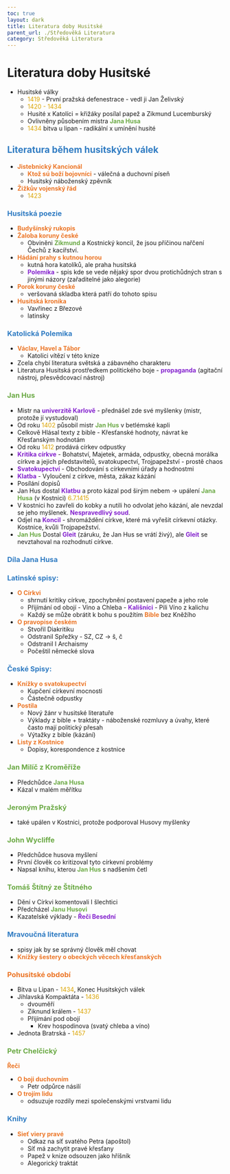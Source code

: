 ```yaml
---
toc: true
layout: dark
title: Literatura doby Husitské 
parent_url: ./Středověká Literatura 
category: Středověká Literatura 
---
```


# Literatura doby Husitské
* Husitské války
  * <span style="color: #DBA400">1419</span> - První pražská defenestrace - vedl ji Jan Želivský
  * <span style="color: #DBA400">1420 - 1434</span>
  * Husité x Katolíci = křižáky posílal papež a Zikmund Lucemburský
  * Ovlivněny působením mistra <span style="color: #6CAA46">**Jana Husa**</span>
  * <span style="color: #DBA400">1434</span> bitva u lipan - radikální x umínění husité

##  <span style="color: #327DC3">**Literatura během husitských válek**</span>
* <span style="color: #EC7627">**Jistebnický Kancionál**</span>
  * <span style="color: #EC7627">**Ktož sú boží bojovníci**</span> - válečná a duchovní píseň
  * Husitský náboženský zpěvník
* <span style="color: #EC7627">**Žižkův vojenský řád**</span>
  * <span style="color: #DBA400">1423</span>

###  <span style="color: #327DC3">**Husitská poezie**</span>
* <span style="color: #EC7627">**Budyšínský rukopis**</span>
* <span style="color: #EC7627">**Žaloba koruny české**</span>
  * Obviněni <span style="color: #6CAA46">**Zikmund**</span> a Kostnický koncil, že jsou příčinou nařčení Čechů z kacířství.
* <span style="color: #EC7627">**Hádání prahy s kutnou horou**</span>
  * kutná hora katolíků, ale praha husitská
  * <span style="color: #8422ce">**Polemika**</span> - spis kde se vede nějaký spor dvou protichůdných stran s jinými názory (zařaditelné jako alegorie)
* <span style="color: #EC7627">**Porok koruny české**</span>
  *  veršovaná skladba která patří do tohoto spisu
* <span style="color: #EC7627">**Husitská kronika**</span>
  * Vavřinec z Březové
  * latinsky

###  <span style="color: #327DC3">**Katolická Polemika**</span>
* <span style="color: #EC7627">**Václav, Havel a Tábor**</span>
  * Katolíci vítězí v této knize
* Zcela chybí literatura světská a zábavného charakteru
* Literatura Husitská prostředkem politického boje - <span style="color: #8422ce">**propaganda**</span> (agitační nástroj, přesvědcovací nástroj)

### <span style="color: #6CAA46">**Jan Hus**</span>
* Mistr na <span style="color: #8422ce">**univerzitě Karlově**</span> - přednášel zde své myšlenky (mistr, protože jí vystudoval)
* Od roku <span style="color: #DBA400">1402</span> působil mistr <span style="color: #6CAA46">**Jan Hus**</span> v betlémské kapli
* Celkově Hlásal texty z bible - Křesťanské hodnoty, návrat ke Křesťanským hodnotám
* Od roku <span style="color: #DBA400">1412</span> prodává církev odpustky
* <span style="color: #8422ce">**Kritika církve**</span> - Bohatství, Majetek, armáda, odpustky, obecná morálka církve a jejich představitelů, svatokupectví, Trojpapežství - prostě chaos
* <span style="color: #8422ce">**Svatokupectví**</span> - Obchodování s církevními úřady a hodnostmi
* <span style="color: #8422ce">**Klatba**</span> - Vyloučení z církve, města, zákaz kázání
* Posílání dopisů
* Jan Hus dostal <span style="color: #8422ce">**Klatbu**</span> a proto kázal pod širým nebem -> upálení <span style="color: #6CAA46">**Jana Husa**</span> (v Kostnici) <span style="color: #DBA400">6.7.1415</span>
* V kostnici ho zavřeli do kobky a nutili ho odvolat jeho kázání, ale nevzdal se jeho myšlenek. <span style="color: #8422ce">**Nespravedlivý soud**</span>.
* Odjel na <span style="color: #8422ce">**Koncil**</span> - shromáždění církve, které má vyřešit církevní otázky. Kostnice, kvůli Trojpapežství.
* <span style="color: #6CAA46">**Jan Hus**</span> Dostal <span style="color: #8422ce">**Gleit**</span> (záruku, že Jan Hus se vrátí živý), ale <span style="color: #8422ce">**Gleit**</span> se nevztahoval na rozhodnutí církve.

### <span style="color: #327DC3">**Díla Jana Husa**</span>

### <span style="color: #327DC3">**Latinské spisy:**</span>
* <span style="color: #EC7627">**O Církvi**</span>
  * shrnutí kritiky církve, zpochybnění postavení papeže a jeho role
  * Přijímání od obojí - Víno a Chleba - <span style="color: #8422ce">**Kališníci**</span> - Pili Víno z kalichu
  * Každý se může obrátit k bohu s použítím <span style="color: #EC7627">**Bible**</span> bez Kněžího
* <span style="color: #EC7627">**O pravopise českém**</span>
  * Stvořil Diakritiku
  * Odstranil Spřežky - SZ, CZ -> š, č
  * Odstranil I Archaismy
  * Počeštil německé slova

### <span style="color: #327DC3">**České Spisy:**</span>
* <span style="color: #EC7627">**Knížky o svatokupectví**</span>
  * Kupčení církevní mocnosti
  * Částečně odpustky
* <span style="color: #EC7627">**Postila**</span>
  * Nový žánr v husitské literatuře
  * Výklady z bible + traktáty - náboženské rozmluvy a úvahy, které často mají politický přesah
  * Výtažky z bible (kázání)
* <span style="color: #EC7627">**Listy z Kostnice**</span>
  * Dopisy, korespondence z kostnice

### <span style="color: #6CAA46">**Jan Milíč z Kroměříže**</span>
* Předchůdce <span style="color: #6CAA46">**Jana Husa**</span>
* Kázal v malém měřítku

### <span style="color: #6CAA46">**Jeroným Pražský**</span>
* také upálen v Kostnici, protože podporoval Husovy myšlenky

### <span style="color: #6CAA46">**John Wycliffe**</span>
* Předchůdce husova myšlení
* První člověk co kritizoval tyto církevní problémy
* Napsal knihu, kterou <span style="color: #6CAA46">**Jan Hus**</span> s nadšením četl

### <span style="color: #6CAA46">**Tomáš Štítný ze Štítného**</span>
* Dění v Církvi komentovali I šlechtici
* Předcházel <span style="color: #6CAA46">**Janu Husovi**</span>
* Kazatelské výklady - <span style="color: #8422ce">**Řeči Besední**</span>

### <span style="color: #327DC3">**Mravoučná literatura**</span>
  * spisy jak by se správný člověk měl chovat
  * <span style="color: #EC7627">**Knížky šestery o obeckých věcech křesťanských**</span>

### <span style="color: #EC7627">**Pohusitské období**</span>
* Bitva u Lipan - <span style="color: #DBA400">1434</span>, Konec Husitských válek
* Jihlavská Kompaktáta - <span style="color: #DBA400">1436</span>
  * dvouměří
  * Ziknund králem - <span style="color: #DBA400">1437</span>
  * Přijímání pod obojí
    * Krev hospodinova (svatý chleba a víno)
* Jednota Bratrská - <span style="color: #DBA400">1457</span>

### <span style="color: #6CAA46">**Petr Chelčický**</span>
<span style="color: #EC7627">**Řeči**</span>
* <span style="color: #EC7627">**O boji duchovním**</span>
  * Petr odpůrce násilí
* <span style="color: #EC7627">**O trojím lidu**</span> 
  * odsuzuje rozdíly mezi společenskými vrstvami lidu

### <span style="color: #327DC3">**Knihy**</span>
* <span style="color: #EC7627">**Sieť viery pravé**</span>
  * Odkaz na síť svatého Petra (apoštol)
  * Síť má zachytit pravé křesťany
  * Papež v knize odsouzen jako hříšník
  * Alegorický traktát
